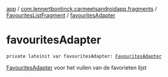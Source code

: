 [app](../../index.md) / [com.lennertbontinck.carmeetsandroidapp.fragments](../index.md) / [FavouritesListFragment](index.md) / [favouritesAdapter](./favourites-adapter.md)

# favouritesAdapter

`private lateinit var favouritesAdapter: `[`FavouritesAdapter`](../../com.lennertbontinck.carmeetsandroidapp.adapters/-favourites-adapter/index.md)

[FavouritesAdapter](../../com.lennertbontinck.carmeetsandroidapp.adapters/-favourites-adapter/index.md) voor het vullen van de favorieten lijst

